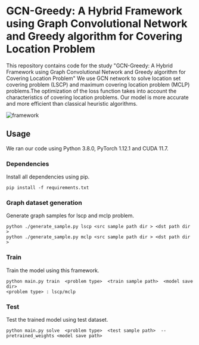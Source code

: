 # GCN-Greedy: A Hybrid Framework  using Graph Convolutional Network and Greedy algorithm for Covering Location Problem
This repository contains code for the study "GCN-Greedy: A Hybrid Framework  using Graph Convolutional Network and Greedy algorithm for Covering Location Problem"
We use GCN network to solve location set covering problem (LSCP) and maximum covering location problem (MCLP) problems.The optimization of the loss function takes into account the characteristics of covering location problems.
Our model is more accurate and more efficient than classical heuristic algorithms.

![framework](img/framework.png)

## Usage
We ran our code using Python 3.8.0, PyTorch 1.12.1 and CUDA 11.7.
### Dependencies
Install all dependencies using pip.
```shell
pip install -f requirements.txt
```
### Graph dataset generation
Generate graph samples for lscp and mclp problem.
```shell
python ./generate_sample.py lscp <src sample path dir > <dst path dir >
python ./generate_sample.py mclp <src sample path dir > <dst path dir >
```
### Train
Train the model using this framework.
```shell
python main.py train  <problem type>  <train sample path>  <model save dir>  
<problem type> : lscp/mclp
```

### Test
Test the trained model using test dataset.
```shell 
python main.py solve  <problem type>  <test sample path>  --pretrained_weights <model save path>  
```
